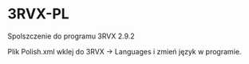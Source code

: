 # 3RVX-PL
Spolszczenie do programu 3RVX 2.9.2

Plik Polish.xml wklej do 3RVX -> Languages i zmień język w programie.
